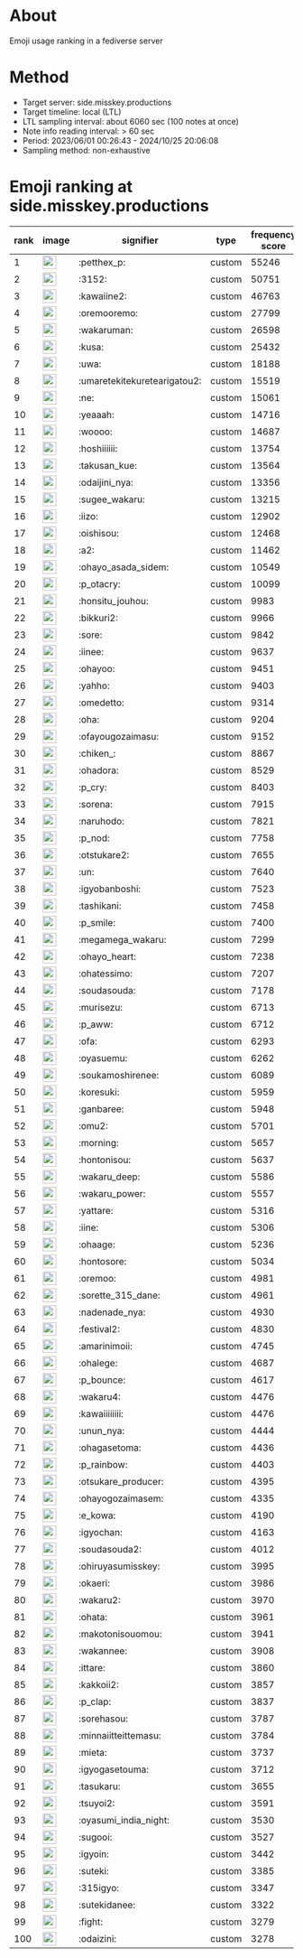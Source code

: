 # About
Emoji usage ranking in a fediverse server

# Method
- Target server: side.misskey.productions
- Target timeline: local (LTL)
- LTL sampling interval: about 6060 sec (100 notes at once)
- Note info reading interval: > 60 sec
- Period: 2023/06/01 00:26:43 - 2024/10/25 20:06:08 
- Sampling method: non-exhaustive

# Emoji ranking at side.misskey.productions

|rank|image|signifier|type|frequency score|
|----|----|----|----|----|
|1|<img height="24" src="https://side.misskey.productions/emoji/petthex_p.webp">|:petthex_p:|custom|55246|
|2|<img height="24" src="https://side.misskey.productions/emoji/3152.webp">|:3152:|custom|50751|
|3|<img height="24" src="https://side.misskey.productions/emoji/kawaiine2.webp">|:kawaiine2:|custom|46763|
|4|<img height="24" src="https://side.misskey.productions/emoji/oremooremo.webp">|:oremooremo:|custom|27799|
|5|<img height="24" src="https://side.misskey.productions/emoji/wakaruman.webp">|:wakaruman:|custom|26598|
|6|<img height="24" src="https://side.misskey.productions/emoji/kusa.webp">|:kusa:|custom|25432|
|7|<img height="24" src="https://side.misskey.productions/emoji/uwa.webp">|:uwa:|custom|18188|
|8|<img height="24" src="https://side.misskey.productions/emoji/umaretekitekuretearigatou2.webp">|:umaretekitekuretearigatou2:|custom|15519|
|9|<img height="24" src="https://side.misskey.productions/emoji/ne.webp">|:ne:|custom|15061|
|10|<img height="24" src="https://side.misskey.productions/emoji/yeaaah.webp">|:yeaaah:|custom|14716|
|11|<img height="24" src="https://side.misskey.productions/emoji/woooo.webp">|:woooo:|custom|14687|
|12|<img height="24" src="https://side.misskey.productions/emoji/hoshiiiiii.webp">|:hoshiiiiii:|custom|13754|
|13|<img height="24" src="https://side.misskey.productions/emoji/takusan_kue.webp">|:takusan_kue:|custom|13564|
|14|<img height="24" src="https://side.misskey.productions/emoji/odaijini_nya.webp">|:odaijini_nya:|custom|13356|
|15|<img height="24" src="https://side.misskey.productions/emoji/sugee_wakaru.webp">|:sugee_wakaru:|custom|13215|
|16|<img height="24" src="https://side.misskey.productions/emoji/iizo.webp">|:iizo:|custom|12902|
|17|<img height="24" src="https://side.misskey.productions/emoji/oishisou.webp">|:oishisou:|custom|12468|
|18|<img height="24" src="https://side.misskey.productions/emoji/a2.webp">|:a2:|custom|11462|
|19|<img height="24" src="https://side.misskey.productions/emoji/ohayo_asada_sidem.webp">|:ohayo_asada_sidem:|custom|10549|
|20|<img height="24" src="https://side.misskey.productions/emoji/p_otacry.webp">|:p_otacry:|custom|10099|
|21|<img height="24" src="https://side.misskey.productions/emoji/honsitu_jouhou.webp">|:honsitu_jouhou:|custom|9983|
|22|<img height="24" src="https://side.misskey.productions/emoji/bikkuri2.webp">|:bikkuri2:|custom|9966|
|23|<img height="24" src="https://side.misskey.productions/emoji/sore.webp">|:sore:|custom|9842|
|24|<img height="24" src="https://side.misskey.productions/emoji/iinee.webp">|:iinee:|custom|9637|
|25|<img height="24" src="https://side.misskey.productions/emoji/ohayoo.webp">|:ohayoo:|custom|9451|
|26|<img height="24" src="https://side.misskey.productions/emoji/yahho.webp">|:yahho:|custom|9403|
|27|<img height="24" src="https://side.misskey.productions/emoji/omedetto.webp">|:omedetto:|custom|9314|
|28|<img height="24" src="https://side.misskey.productions/emoji/oha.webp">|:oha:|custom|9204|
|29|<img height="24" src="https://side.misskey.productions/emoji/ofayougozaimasu.webp">|:ofayougozaimasu:|custom|9152|
|30|<img height="24" src="https://side.misskey.productions/emoji/chiken_.webp">|:chiken_:|custom|8867|
|31|<img height="24" src="https://side.misskey.productions/emoji/ohadora.webp">|:ohadora:|custom|8529|
|32|<img height="24" src="https://side.misskey.productions/emoji/p_cry.webp">|:p_cry:|custom|8403|
|33|<img height="24" src="https://side.misskey.productions/emoji/sorena.webp">|:sorena:|custom|7915|
|34|<img height="24" src="https://side.misskey.productions/emoji/naruhodo.webp">|:naruhodo:|custom|7821|
|35|<img height="24" src="https://side.misskey.productions/emoji/p_nod.webp">|:p_nod:|custom|7758|
|36|<img height="24" src="https://side.misskey.productions/emoji/otstukare2.webp">|:otstukare2:|custom|7655|
|37|<img height="24" src="https://side.misskey.productions/emoji/un.webp">|:un:|custom|7640|
|38|<img height="24" src="https://side.misskey.productions/emoji/igyobanboshi.webp">|:igyobanboshi:|custom|7523|
|39|<img height="24" src="https://side.misskey.productions/emoji/tashikani.webp">|:tashikani:|custom|7458|
|40|<img height="24" src="https://side.misskey.productions/emoji/p_smile.webp">|:p_smile:|custom|7400|
|41|<img height="24" src="https://side.misskey.productions/emoji/megamega_wakaru.webp">|:megamega_wakaru:|custom|7299|
|42|<img height="24" src="https://side.misskey.productions/emoji/ohayo_heart.webp">|:ohayo_heart:|custom|7238|
|43|<img height="24" src="https://side.misskey.productions/emoji/ohatessimo.webp">|:ohatessimo:|custom|7207|
|44|<img height="24" src="https://side.misskey.productions/emoji/soudasouda.webp">|:soudasouda:|custom|7178|
|45|<img height="24" src="https://side.misskey.productions/emoji/murisezu.webp">|:murisezu:|custom|6713|
|46|<img height="24" src="https://side.misskey.productions/emoji/p_aww.webp">|:p_aww:|custom|6712|
|47|<img height="24" src="https://side.misskey.productions/emoji/ofa.webp">|:ofa:|custom|6293|
|48|<img height="24" src="https://side.misskey.productions/emoji/oyasuemu.webp">|:oyasuemu:|custom|6262|
|49|<img height="24" src="https://side.misskey.productions/emoji/soukamoshirenee.webp">|:soukamoshirenee:|custom|6089|
|50|<img height="24" src="https://side.misskey.productions/emoji/koresuki.webp">|:koresuki:|custom|5959|
|51|<img height="24" src="https://side.misskey.productions/emoji/ganbaree.webp">|:ganbaree:|custom|5948|
|52|<img height="24" src="https://side.misskey.productions/emoji/omu2.webp">|:omu2:|custom|5701|
|53|<img height="24" src="https://side.misskey.productions/emoji/morning.webp">|:morning:|custom|5657|
|54|<img height="24" src="https://side.misskey.productions/emoji/hontonisou.webp">|:hontonisou:|custom|5637|
|55|<img height="24" src="https://side.misskey.productions/emoji/wakaru_deep.webp">|:wakaru_deep:|custom|5586|
|56|<img height="24" src="https://side.misskey.productions/emoji/wakaru_power.webp">|:wakaru_power:|custom|5557|
|57|<img height="24" src="https://side.misskey.productions/emoji/yattare.webp">|:yattare:|custom|5316|
|58|<img height="24" src="https://side.misskey.productions/emoji/iine.webp">|:iine:|custom|5306|
|59|<img height="24" src="https://side.misskey.productions/emoji/ohaage.webp">|:ohaage:|custom|5236|
|60|<img height="24" src="https://side.misskey.productions/emoji/hontosore.webp">|:hontosore:|custom|5034|
|61|<img height="24" src="https://side.misskey.productions/emoji/oremoo.webp">|:oremoo:|custom|4981|
|62|<img height="24" src="https://side.misskey.productions/emoji/sorette_315_dane.webp">|:sorette_315_dane:|custom|4961|
|63|<img height="24" src="https://side.misskey.productions/emoji/nadenade_nya.webp">|:nadenade_nya:|custom|4930|
|64|<img height="24" src="https://side.misskey.productions/emoji/festival2.webp">|:festival2:|custom|4830|
|65|<img height="24" src="https://side.misskey.productions/emoji/amarinimoii.webp">|:amarinimoii:|custom|4745|
|66|<img height="24" src="https://side.misskey.productions/emoji/ohalege.webp">|:ohalege:|custom|4687|
|67|<img height="24" src="https://side.misskey.productions/emoji/p_bounce.webp">|:p_bounce:|custom|4617|
|68|<img height="24" src="https://side.misskey.productions/emoji/wakaru4.webp">|:wakaru4:|custom|4476|
|69|<img height="24" src="https://side.misskey.productions/emoji/kawaiiiiiiii.webp">|:kawaiiiiiiii:|custom|4476|
|70|<img height="24" src="https://side.misskey.productions/emoji/unun_nya.webp">|:unun_nya:|custom|4444|
|71|<img height="24" src="https://side.misskey.productions/emoji/ohagasetoma.webp">|:ohagasetoma:|custom|4436|
|72|<img height="24" src="https://side.misskey.productions/emoji/p_rainbow.webp">|:p_rainbow:|custom|4403|
|73|<img height="24" src="https://side.misskey.productions/emoji/otsukare_producer.webp">|:otsukare_producer:|custom|4395|
|74|<img height="24" src="https://side.misskey.productions/emoji/ohayogozaimasem.webp">|:ohayogozaimasem:|custom|4335|
|75|<img height="24" src="https://side.misskey.productions/emoji/e_kowa.webp">|:e_kowa:|custom|4190|
|76|<img height="24" src="https://side.misskey.productions/emoji/igyochan.webp">|:igyochan:|custom|4163|
|77|<img height="24" src="https://side.misskey.productions/emoji/soudasouda2.webp">|:soudasouda2:|custom|4012|
|78|<img height="24" src="https://side.misskey.productions/emoji/ohiruyasumisskey.webp">|:ohiruyasumisskey:|custom|3995|
|79|<img height="24" src="https://side.misskey.productions/emoji/okaeri.webp">|:okaeri:|custom|3986|
|80|<img height="24" src="https://side.misskey.productions/emoji/wakaru2.webp">|:wakaru2:|custom|3970|
|81|<img height="24" src="https://side.misskey.productions/emoji/ohata.webp">|:ohata:|custom|3961|
|82|<img height="24" src="https://side.misskey.productions/emoji/makotonisouomou.webp">|:makotonisouomou:|custom|3941|
|83|<img height="24" src="https://side.misskey.productions/emoji/wakannee.webp">|:wakannee:|custom|3908|
|84|<img height="24" src="https://side.misskey.productions/emoji/ittare.webp">|:ittare:|custom|3860|
|85|<img height="24" src="https://side.misskey.productions/emoji/kakkoii2.webp">|:kakkoii2:|custom|3857|
|86|<img height="24" src="https://side.misskey.productions/emoji/p_clap.webp">|:p_clap:|custom|3837|
|87|<img height="24" src="https://side.misskey.productions/emoji/sorehasou.webp">|:sorehasou:|custom|3787|
|88|<img height="24" src="https://side.misskey.productions/emoji/minnaiitteittemasu.webp">|:minnaiitteittemasu:|custom|3784|
|89|<img height="24" src="https://side.misskey.productions/emoji/mieta.webp">|:mieta:|custom|3737|
|90|<img height="24" src="https://side.misskey.productions/emoji/igyogasetouma.webp">|:igyogasetouma:|custom|3712|
|91|<img height="24" src="https://side.misskey.productions/emoji/tasukaru.webp">|:tasukaru:|custom|3655|
|92|<img height="24" src="https://side.misskey.productions/emoji/tsuyoi2.webp">|:tsuyoi2:|custom|3591|
|93|<img height="24" src="https://side.misskey.productions/emoji/oyasumi_india_night.webp">|:oyasumi_india_night:|custom|3530|
|94|<img height="24" src="https://side.misskey.productions/emoji/sugooi.webp">|:sugooi:|custom|3527|
|95|<img height="24" src="https://side.misskey.productions/emoji/igyoin.webp">|:igyoin:|custom|3442|
|96|<img height="24" src="https://side.misskey.productions/emoji/suteki.webp">|:suteki:|custom|3385|
|97|<img height="24" src="https://side.misskey.productions/emoji/315igyo.webp">|:315igyo:|custom|3347|
|98|<img height="24" src="https://side.misskey.productions/emoji/sutekidanee.webp">|:sutekidanee:|custom|3322|
|99|<img height="24" src="https://side.misskey.productions/emoji/fight.webp">|:fight:|custom|3279|
|100|<img height="24" src="https://side.misskey.productions/emoji/odaizini.webp">|:odaizini:|custom|3278|
